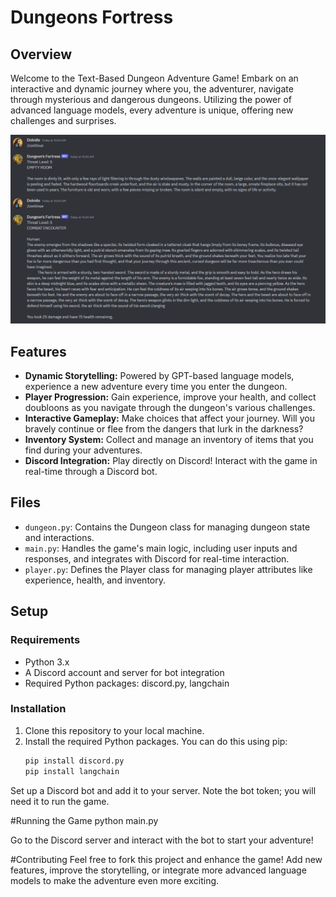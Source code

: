 # Dungeons Fortress

## Overview
Welcome to the Text-Based Dungeon Adventure Game! Embark on an interactive and dynamic journey where you, the adventurer, navigate through mysterious and dangerous dungeons. Utilizing the power of advanced language models, every adventure is unique, offering new challenges and surprises.

![Gameplay](gameplay.png)

## Features
- **Dynamic Storytelling:** Powered by GPT-based language models, experience a new adventure every time you enter the dungeon.
- **Player Progression:** Gain experience, improve your health, and collect doubloons as you navigate through the dungeon's various challenges.
- **Interactive Gameplay:** Make choices that affect your journey. Will you bravely continue or flee from the dangers that lurk in the darkness?
- **Inventory System:** Collect and manage an inventory of items that you find during your adventures.
- **Discord Integration:** Play directly on Discord! Interact with the game in real-time through a Discord bot.

## Files
- `dungeon.py`: Contains the Dungeon class for managing dungeon state and interactions.
- `main.py`: Handles the game's main logic, including user inputs and responses, and integrates with Discord for real-time interaction.
- `player.py`: Defines the Player class for managing player attributes like experience, health, and inventory.

## Setup
### Requirements
- Python 3.x
- A Discord account and server for bot integration
- Required Python packages: discord.py, langchain

### Installation
1. Clone this repository to your local machine.
2. Install the required Python packages. You can do this using pip:
   ```bash
   pip install discord.py
   pip install langchain

Set up a Discord bot and add it to your server. Note the bot token; you will need it to run the game.

#Running the Game
python main.py

Go to the Discord server and interact with the bot to start your adventure!

#Contributing
Feel free to fork this project and enhance the game! Add new features, improve the storytelling, or integrate more advanced language models to make the adventure even more exciting.
